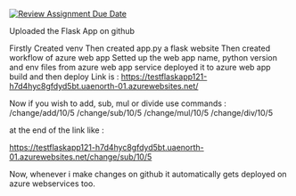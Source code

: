 [![Review Assignment Due Date](https://classroom.github.com/assets/deadline-readme-button-22041afd0340ce965d47ae6ef1cefeee28c7c493a6346c4f15d667ab976d596c.svg)](https://classroom.github.com/a/V3Klq0qq)

Uploaded the Flask App on github 

Firstly Created venv
Then created app.py a flask website 
Then created workflow of azure web app
Setted up the web app name, python version and env files from azure web app service
deployed it to azure web app 
build and then deploy
Link is : https://testflaskapp121-h7d4hyc8gfdyd5bt.uaenorth-01.azurewebsites.net/

Now if you wish to add, sub, mul or divide use commands : 
/change/add/10/5
/change/sub/10/5
/change/mul/10/5
/change/div/10/5

at the end of the link like : 

https://testflaskapp121-h7d4hyc8gfdyd5bt.uaenorth-01.azurewebsites.net/change/sub/10/5

Now, whenever i make changes on github it automatically gets deployed on azure webservices too.



